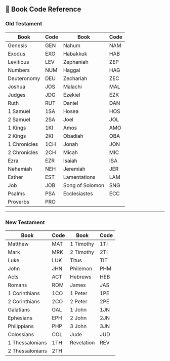 ## 📘 Book Code Reference

### Old Testament

| Book               | Code | Book               | Code |
|--------------------|------|--------------------|------|
| Genesis            | GEN  | Nahum              | NAM  |
| Exodus             | EXO  | Habakkuk           | HAB  |
| Leviticus          | LEV  | Zephaniah          | ZEP  |
| Numbers            | NUM  | Haggai             | HAG  |
| Deuteronomy        | DEU  | Zechariah          | ZEC  |
| Joshua             | JOS  | Malachi            | MAL  |
| Judges             | JDG  | Ezekiel            | EZK  |
| Ruth               | RUT  | Daniel             | DAN  |
| 1 Samuel           | 1SA  | Hosea              | HOS  |
| 2 Samuel           | 2SA  | Joel               | JOL  |
| 1 Kings            | 1KI  | Amos               | AMO  |
| 2 Kings            | 2KI  | Obadiah            | OBA  |
| 1 Chronicles       | 1CH  | Jonah              | JON  |
| 2 Chronicles       | 2CH  | Micah              | MIC  |
| Ezra               | EZR  | Isaiah             | ISA  |
| Nehemiah           | NEH  | Jeremiah           | JER  |
| Esther             | EST  | Lamentations       | LAM  |
| Job                | JOB  | Song of Solomon    | SNG  |
| Psalms             | PSA  | Ecclesiastes       | ECC  |
| Proverbs           | PRO  |                    |      |

---

### New Testament

| Book               | Code | Book               | Code |
|--------------------|------|--------------------|------|
| Matthew            | MAT  | 1 Timothy          | 1TI  |
| Mark               | MRK  | 2 Timothy          | 2TI  |
| Luke               | LUK  | Titus              | TIT  |
| John               | JHN  | Philemon           | PHM  |
| Acts               | ACT  | Hebrews            | HEB  |
| Romans             | ROM  | James              | JAS  |
| 1 Corinthians      | 1CO  | 1 Peter            | 1PE  |
| 2 Corinthians      | 2CO  | 2 Peter            | 2PE  |
| Galatians          | GAL  | 1 John             | 1JN  |
| Ephesians          | EPH  | 2 John             | 2JN  |
| Philippians        | PHP  | 3 John             | 3JN  |
| Colossians         | COL  | Jude               | JUD  |
| 1 Thessalonians    | 1TH  | Revelation         | REV  |
| 2 Thessalonians    | 2TH  |                    |      |
